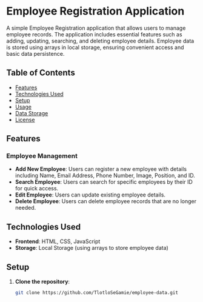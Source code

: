 # Employee Registration Application
A simple Employee Registration application that allows users to manage employee records. The application includes essential features such as adding, updating, searching, and deleting employee details. Employee data is stored using arrays in local storage, ensuring convenient access and basic data persistence.
## Table of Contents
- [Features](#features)
- [Technologies Used](#technologies-used)
- [Setup](#setup)
- [Usage](#usage)
- [Data Storage](#data-storage)
- [License](#license)
## Features
### Employee Management
- **Add New Employee**: Users can register a new employee with details including Name, Email Address, Phone Number, Image, Position, and ID.
- **Search Employee**: Users can search for specific employees by their ID for quick access.
- **Edit Employee**: Users can update existing employee details.
- **Delete Employee**: Users can delete employee records that are no longer needed.
## Technologies Used
- **Frontend**: HTML, CSS, JavaScript
- **Storage**: Local Storage (using arrays to store employee data)
## Setup
1. **Clone the repository**:
   ```bash
   git clone https://github.com/TlotloSeGamie/employee-data.git